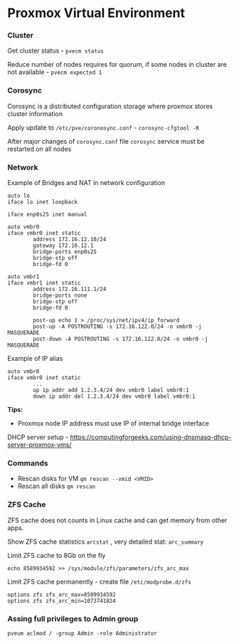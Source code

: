 # Proxmox Virtual Environment

### Cluster

Get cluster status - `pvecm status`

Reduce number of nodes requires for quorum, if some nodes in cluster are not available - `pvecm expected 1`

### Corosync

Corosync is a distributed configuration storage where proxmox stores cluster information

Apply update to `/etc/pve/coronosync.conf` - `corosync-cfgtool -R`

After major changes of `corosync.conf` file `corosync` service must be restarted on all nodes

### Network

Example of Bridges and NAT in network configuration

```
auto lo
iface lo inet loopback

iface enp0s25 inet manual

auto vmbr0
iface vmbr0 inet static
        address 172.16.12.10/24
        gateway 172.16.12.1
        bridge-ports enp0s25
        bridge-stp off
        bridge-fd 0

auto vmbr1
iface vmbr1 inet static
        address 172.16.111.1/24
        bridge-ports none
        bridge-stp off
        bridge-fd 0

        post-up echo 1 > /proc/sys/net/ipv4/ip_forward
        post-up -A POSTROUTING -s 172.16.122.0/24 -o vmbr0 -j MASQUERADE
        post-down -A POSTROUTING -s 172.16.122.0/24 -o vmbr0 -j MASQUERADE

```

Example of IP alias

```
auto vmbr0
iface vmbr0 inet static
        ...
        up ip addr add 1.2.3.4/24 dev vmbr0 label vmbr0:1
        down ip addr del 1.2.3.4/24 dev vmbr0 label vmbr0:1
```

**Tips:**

- Proxmox node IP address must use IP of internal bridge interface

DHCP server setup - <https://computingforgeeks.com/using-dnsmasq-dhcp-server-proxmox-vms/>

### Commands

- Rescan disks for VM `qm rescan --vmid <VMID>`
- Rescan all disks `qm rescan`

### ZFS Cache

ZFS cache does not counts in Linux cache and can get memory from other apps. 

Show ZFS cache statistics `arcstat` , very detailed stat: `arc_summary`

Limit ZFS cache to 8Gb on the fly

```
echo 8589934592 >> /sys/module/zfs/parameters/zfs_arc_max
```

Limit ZFS cache permanently - create file `/etc/modprobe.d/zfs`

```
options zfs zfs_arc_max=8589934592
options zfs zfs_arc_min=1073741824
```

### Assing full privileges to Admin group

```
pveum aclmod / -group Admin -role Administrator
```
